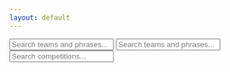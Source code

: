 ```yaml
---
layout: default
---
```


<div class="searchInput">
  <input type="text" id="search-input1" placeholder="Search teams and phrases...">
  <input type="text" id="search-input2" placeholder="Search teams and phrases...">
  <input type="text" id="search-input3" placeholder="Search competitions...">
  <p id="p-result-count" style="margin-top: 0px;"><span id="result-count"></span></p>
  <div class="resultBox">
    <!-- here list are inserted from javascript -->
  </div>
</div>

<ul id="post-list"></ul>

<script>
  window.addEventListener("DOMContentLoaded", function() {
    var queryString = window.location.search;
    var urlParams = new URLSearchParams(queryString);
    var searchQuery1 = urlParams.get("search1");
    var searchQuery2 = urlParams.get("search2");
    var searchQuery3 = urlParams.get("search3");

    if (searchQuery1) {
      var searchInput1 = document.getElementById("search-input1");
      searchInput1.value = searchQuery1;
      searchInput1.dispatchEvent(new Event("input"));
    }

    if (searchQuery2) {
      var searchInput2 = document.getElementById("search-input2");
      searchInput2.value = searchQuery2;
      searchInput2.dispatchEvent(new Event("input"));
    }

    if (searchQuery3) {
      var searchInput3 = document.getElementById("search-input3");
      searchInput3.value = searchQuery3;
      searchInput3.dispatchEvent(new Event("input"));
    }
  });
</script>
<script src="/js/search-test.js"></script>
<script src="/js/suggest.js"></script>
